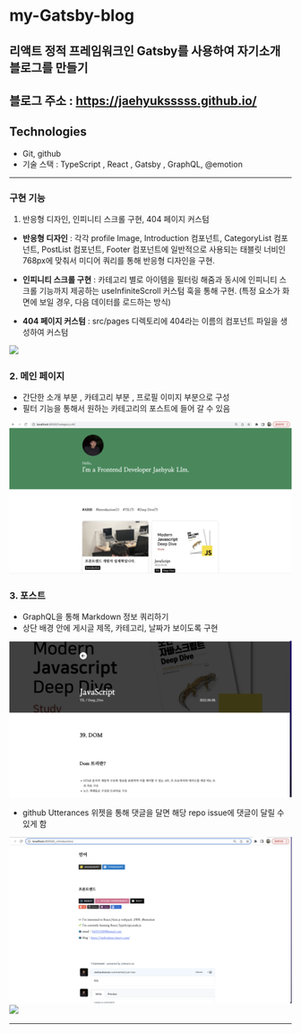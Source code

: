 # my-Gatsby-blog

## 리액트 정적 프레임워크인 Gatsby를 사용하여 자기소개 블로그를 만들기
블로그 주소 : https://jaehyuksssss.github.io/
---

## Technologies

* Git, github
* 기술 스택 : TypeScript , React , Gatsby , GraphQL, @emotion 
---

### 구현 기능

1. 반응형 디자인, 인피니티 스크롤 구현, 404 페이지 커스텀

- **반응형 디자인** : 각각 profile Image, Introduction 컴포넌트, CategoryList 컴포넌트, PostList 컴포넌트, Footer 컴포넌트에 일반적으로 사용되는 태블릿 너비인 768px에 맞춰서
  미디어 쿼리를 통해 반응형 디자인을 구현.

- **인피니티 스크롤 구현** : 카테고리 별로 아이템을 필터링 해줌과 동시에 인피니티 스크롤 기능까지 제공하는 useInfiniteScroll 커스텀 훅을 통해 구현. (특정 요소가 화면에 보일 경우, 다음 데이터를 로드하는 방식)

- **404 페이지 커스텀** : src/pages 디렉토리에 404라는 이름의 컴포넌트 파일을 생성하여 커스텀

<img src ="https://s3.us-west-2.amazonaws.com/secure.notion-static.com/6201a47d-d662-4532-9e11-b54534d681f3/%E1%84%89%E1%85%B3%E1%84%8F%E1%85%B3%E1%84%85%E1%85%B5%E1%86%AB%E1%84%89%E1%85%A3%E1%86%BA_2022-07-21_%E1%84%8B%E1%85%A9%E1%84%92%E1%85%AE_9.02.27.png?X-Amz-Algorithm=AWS4-HMAC-SHA256&X-Amz-Content-Sha256=UNSIGNED-PAYLOAD&X-Amz-Credential=AKIAT73L2G45EIPT3X45%2F20220721%2Fus-west-2%2Fs3%2Faws4_request&X-Amz-Date=20220721T120454Z&X-Amz-Expires=86400&X-Amz-Signature=bd297246a556000d51ff7e705f8fe391eb6781d87c927e52395f224de2f74403&X-Amz-SignedHeaders=host&response-content-disposition=filename%20%3D%22%25E1%2584%2589%25E1%2585%25B3%25E1%2584%258F%25E1%2585%25B3%25E1%2584%2585%25E1%2585%25B5%25E1%2586%25AB%25E1%2584%2589%25E1%2585%25A3%25E1%2586%25BA%25202022-07-21%2520%25E1%2584%258B%25E1%2585%25A9%25E1%2584%2592%25E1%2585%25AE%25209.02.27.png%22&x-id=GetObject">

### 2. 메인 페이지 
- 간단한 소개 부분 , 카테고리 부분 , 프로필 이미지 부분으로 구성
- 필터 기능을 통해서 원하는 카테고리의 포스트에 들어 갈 수 있음
<img src = 'my_blog/contents/Image/main.png'>

### 3. 포스트 
- GraphQL을 통해 Markdown 정보 쿼리하기
- 상단 배경 안에 게시글 제목, 카테고리, 날짜가 보이도록 구현
<img src = "my_blog/contents/Image/post.png"> 


- github Utterances 위젯을 통해 댓글을 달면 해당 repo issue에 댓글이 달릴 수 있게 함
<img src = "my_blog/contents/Image/comment.png">

<img src = "https://s3.us-west-2.amazonaws.com/secure.notion-static.com/2c228d8f-fbd5-49fa-8a84-fc5c2489dfa1/Untitled.png?X-Amz-Algorithm=AWS4-HMAC-SHA256&X-Amz-Content-Sha256=UNSIGNED-PAYLOAD&X-Amz-Credential=AKIAT73L2G45EIPT3X45%2F20220721%2Fus-west-2%2Fs3%2Faws4_request&X-Amz-Date=20220721T125109Z&X-Amz-Expires=86400&X-Amz-Signature=16de54f5df320ed5a50e313386c4bffc327412c239cafb5ae49cdd4e2ebca537&X-Amz-SignedHeaders=host&response-content-disposition=filename%20%3D%22Untitled.png%22&x-id=GetObject">

---

